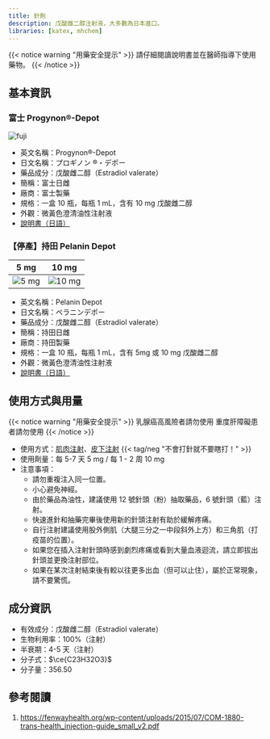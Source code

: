 ```yaml
---
title: 針劑
description: 戊酸雌二醇注射液，大多數為日本進口。
libraries: [katex, mhchem]
---
```


{{< notice warning "用藥安全提示" >}}
請仔細閱讀說明書並在醫師指導下使用藥物。
{{< /notice >}}

## 基本資訊

### 富士 Progynon®-Depot

![fuji](/images/medicine/injection/progynon-depot.jpg)

- 英文名稱：Progynon®-Depot
- 日文名稱：プロギノン ®・デポー
- 藥品成分：戊酸雌二醇（Estradiol valerate）
- 簡稱：富士日雌
- 廠商：富士製藥
- 規格：一盒 10 瓶，每瓶 1 mL，含有 10 mg 戊酸雌二醇
- 外觀：微黃色澄清油性注射液
- [說明書（日語）](/documents/progynon.pdf)

### 【停產】持田 Pelanin Depot

|          5 mg          |          10 mg           |
| :--------------------: | :----------------------: |
| ![5 mg](/images/medicine/injection/mochida-5.jpg) | ![10 mg](/images/medicine/injection/mochida-10.jpg) |

- 英文名稱：Pelanin Depot
- 日文名稱：ペラニンデポー
- 藥品成分：戊酸雌二醇（Estradiol valerate）
- 簡稱：持田日雌
- 廠商：持田製藥
- 規格：一盒 10 瓶，每瓶 1 mL，含有 5mg 或 10 mg 戊酸雌二醇
- 外觀：微黃色澄清油性注射液
- [說明書（日語）](/documents/pelanin.pdf)

## 使用方式與用量

{{< notice warning "用藥安全提示" >}}
乳腺癌高風險者請勿使用
重度肝障礙患者請勿使用
{{< /notice >}}

- 使用方式：[肌肉注射](https://zh.wikihow.com/進行肌肉注射)、[皮下注射](https://zh.wikihow.com/進行皮下注射) {{< tag/neg "不會打針就不要瞎打！" >}}
- 使用劑量：每 5-7 天 5 mg / 每 1 - 2 周 10 mg
- 注意事項：
  - 請勿重複注入同一位置。
  - 小心避免神經。
  - 由於藥品為油性，建議使用 12 號針頭（粉）抽取藥品，6 號針頭（藍）注射。
  - 快速進針和抽藥完畢後使用新的針頭注射有助於緩解疼痛。
  - 自行注射建議使用股外側肌（大腿三分之一中段斜外上方）和三角肌（打疫苗的位置）。
  - 如果您在插入注射針頭時感到劇烈疼痛或看到大量血液迴流，請立即拔出針頭並更換注射部位。
  - 如果在某次注射結束後有較以往更多出血（但可以止住），屬於正常現象，請不要驚慌。

## 成分資訊

- 有效成分：戊酸雌二醇（Estradiol valerate）
- 生物利用率：100%（注射）
- 半衰期：4-5 天（注射）
- 分子式：$\ce{C23H32O3}$
- 分子量：356.50

## 參考閱讀

1. <https://fenwayhealth.org/wp-content/uploads/2015/07/COM-1880-trans-health_injection-guide_small_v2.pdf>
